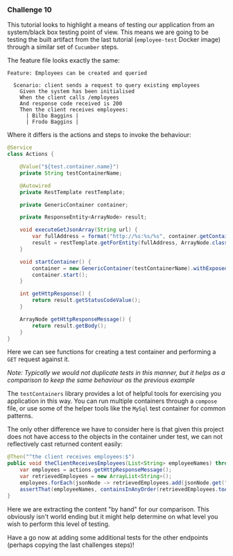 ### Challenge 10

This tutorial looks to highlight a means of testing our application from an system/black box
testing point of view. This means we are going to be testing the built artifact from
the last tutorial (`employee-test` Docker image) through a similar set of `Cucumber` steps.

The feature file looks exactly the same:

```gherkin
Feature: Employees can be created and queried

  Scenario: client sends a request to query existing employees
    Given the system has been initialised
    When the client calls /employees
    And response code received is 200
    Then the client receives employees:
      | Bilbo Baggins |
      | Frodo Baggins |
```

Where it differs is the actions and steps to invoke the behaviour:

```java
@Service
class Actions {

    @Value("${test.container.name}")
    private String testContainerName;

    @Autowired
    private RestTemplate restTemplate;

    private GenericContainer container;

    private ResponseEntity<ArrayNode> result;

    void executeGetJsonArray(String url) {
        var fullAddress = format("http://%s:%s/%s", container.getContainerIpAddress(), container.getMappedPort(8080), url);
        result = restTemplate.getForEntity(fullAddress, ArrayNode.class);
    }

    void startContainer() {
        container = new GenericContainer(testContainerName).withExposedPorts(8080);
        container.start();
    }

    int getHttpResponse() {
        return result.getStatusCodeValue();
    }

    ArrayNode getHttpResponseMessage() {
        return result.getBody();
    }
}
```

Here we can see functions for creating a test container and performing a `GET` request against it.

_Note: Typically we would not duplicate tests in this manner, but it helps as a comparison to keep
the same behaviour as the previous example_

The `testContainers` library provides a lot of helpful tools for exercising you application in this
way. You can run multiple containers through a `compose` file, or use some of the helper tools
like the `MySql` test container for common patterns.

The only other difference we have to consider here is that given this project does not have access
to the objects in the container under test, we can not reflectively cast returned content easily:

```java
@Then("^the client receives employees:$")
public void theClientReceivesEmployees(List<String> employeeNames) throws Throwable {
    var employees = actions.getHttpResponseMessage();
    var retrievedEmployees = new ArrayList<String>();
    employees.forEach(jsonNode -> retrievedEmployees.add(jsonNode.get("name").textValue()));
    assertThat(employeeNames, containsInAnyOrder(retrievedEmployees.toArray()));
}
```

Here we are extracting the content "by hand" for our comparison. This obviously isn't world ending
but it might help determine on what level you wish to perform this level of testing.

Have a go now at adding some additional tests for the other endpoints (perhaps copying the last
challenges steps)!